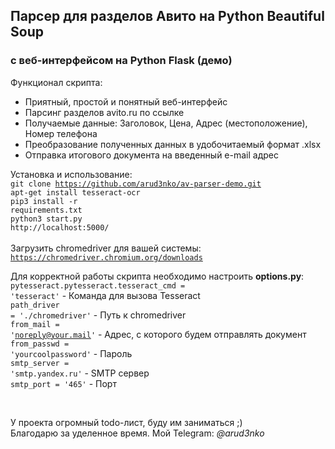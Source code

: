 <h2>Парсер для разделов Авито на Python Beautiful Soup</h2>
<h3>с веб-интерфейсом на Python Flask (демо)</h3>

Функционал скрипта:
- Приятный, простой и понятный веб-интерфейс
- Парсинг разделов avito.ru по ссылке
- Получаемые данные: Заголовок, Цена, Адрес (местоположение), Номер телефона
- Преобразование полученных данных в удобочитаемый формат .xlsx
- Отправка итогового документа на введенный e-mail адрес

Установка и использование:<br>
<code>git clone https://github.com/arud3nko/av-parser-demo.git</code><br>
<code>apt-get install tesseract-ocr</code><br>
<code>pip3 install -r requirements.txt</code><br>
<code>python3 start.py</code><br>
<code>http://localhost:5000/</code><br>
<br>
Загрузить chromedriver для вашей системы: <code>https://chromedriver.chromium.org/downloads</code>

Для корректной работы скрипта необходимо настроить <b>options.py</b>:<br>
<code>pytesseract.pytesseract.tesseract_cmd = 'tesseract'</code> - Команда для вызова Tesseract<br>
<code>path_driver = './chromedriver'</code> - Путь к chromedriver<br>
<code>from_mail = 'noreply@your.mail'</code> - Адрес, с которого будем отправлять документ<br>
<code>from_passwd = 'yourcoolpassword'</code> - Пароль<br>
<code>smtp_server = 'smtp.yandex.ru'</code> - SMTP сервер<br>
<code>smtp_port = '465'</code> - Порт<br>

<br>

У проекта огромный todo-лист, буду им заниматься ;)<br>
Благодарю за уделенное время. Мой Telegram: <i>@arud3nko</i>
